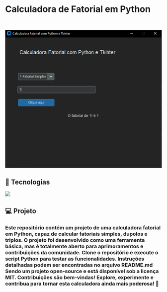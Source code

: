 <p aling="center">
    <h1>Calculadora de Fatorial em Python</h1>
</p>

<br/>

<p aling="center">
    <img src="/assests/screenshot1.PNG" alt="#">
</p>

## 🚀 Tecnologias

<p align="left"> 
 <img src="https://img.shields.io/badge/Python-FFD43B?style=for-the-badge&logo=python&logoColor=blue"/>


## 💻 Projeto

<p align="left"> 
    <h3>Este repositório contém um projeto de uma calculadora fatorial em Python, capaz de calcular fatoriais simples, dupolos e triplos. O projeto foi desenvolvido como uma ferramenta básica, mas é totalmente aberto para aprimoramentos e contribuições da comunidade. 
    Clone o repositório e execute o script Python para testar as funcionalidades. Instruções detalhadas podem ser encontradas no arquivo README.md
    Sendo um projeto open-source e está disponível sob a licença MIT. Contribuições são bem-vindas!
    Explore, experimente e contribua para tornar esta calculadora ainda mais poderosa! 🚀</h3>
</p>

 
